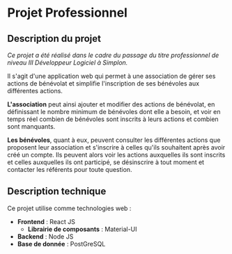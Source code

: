 # Projet Professionnel

## Description du projet
_Ce projet a été réalisé dans le cadre du passage du titre professionnel de niveau III Développeur Logiciel à Simplon._

Il s'agit d'une application web qui permet à une association de gérer ses actions de bénévolat et simplifie l'inscription de ses bénévoles aux différentes actions.

__L'association__ peut ainsi ajouter et modifier des actions de bénévolat, en définissant le nombre minimum de bénévoles dont elle a besoin, et voir en temps réel combien de bénévoles sont inscrits à leurs actions et combien sont manquants.

__Les bénévoles__, quant à eux, peuvent consulter les différentes actions que proposent leur association et s'inscrire à celles qu'ils souhaitent après avoir créé un compte. Ils peuvent alors voir les actions auxquelles ils sont inscrits et celles auxquelles ils ont participé, se désinscrire à tout moment et contacter les référents pour toute question.

## Description technique

Ce projet utilise comme technologies web :
- __Frontend__ : React JS  
    * __Librairie de composants__ : Material-UI
- __Backend__ : Node JS
- __Base de donnée__ : PostGreSQL
